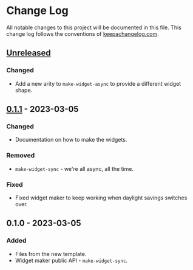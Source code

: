 # Change Log
All notable changes to this project will be documented in this file. This change log follows the conventions of [keepachangelog.com](http://keepachangelog.com/).

## [Unreleased]
### Changed
- Add a new arity to `make-widget-async` to provide a different widget shape.

## [0.1.1] - 2023-03-05
### Changed
- Documentation on how to make the widgets.

### Removed
- `make-widget-sync` - we're all async, all the time.

### Fixed
- Fixed widget maker to keep working when daylight savings switches over.

## 0.1.0 - 2023-03-05
### Added
- Files from the new template.
- Widget maker public API - `make-widget-sync`.

[Unreleased]: https://sourcehost.site/your-name/portebla-natal/compare/0.1.1...HEAD
[0.1.1]: https://sourcehost.site/your-name/portebla-natal/compare/0.1.0...0.1.1
